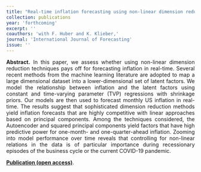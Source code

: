 ```yaml
---
title: "Real-time inflation forecasting using non-linear dimension reduction techniques. [doi](https://doi.org/10.1016/j.ijforecast.2022.03.002)"
collection: publications
year: 'forthcoming'
excerpt: ''
coauthors: 'with F. Huber and K. Klieber,'
journal: 'International Journal of Forecasting'
issue: ''
---
```

<p align="justify"> <b>Abstract.</b> In this paper, we assess whether using non-linear dimension reduction techniques pays off for forecasting inflation in real-time. Several recent methods from the machine learning literature are adopted to map a large dimensional dataset into a lower-dimensional set of latent factors. We model the relationship between inflation and the latent factors using constant and time-varying parameter (TVP) regressions with shrinkage priors. Our models are then used to forecast monthly US inflation in real-time. The results suggest that sophisticated dimension reduction methods yield inflation forecasts that are highly competitive with linear approaches based on principal components. Among the techniques considered, the Autoencoder and squared principal components yield factors that have high predictive power for one-month- and one-quarter-ahead inflation. Zooming into model performance over time reveals that controlling for non-linear relations in the data is of particular importance during recessionary episodes of the business cycle or the current COVID-19 pandemic.
</p>

[**Publication (open access)**](https://doi.org/10.1016/j.ijforecast.2022.03.002).

